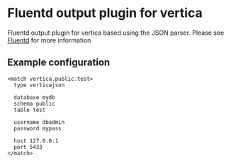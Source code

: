 # Fluentd output plugin for vertica # 

Fluentd output plugin for vertica based using the JSON parser.
Please see [Fluentd](http://fluentd.org) for more information

## Example configuration ##

    <match vertica.public.test>
      type verticajson

      database mydb
      schema public
      table test

      username dbadmin
      password mypass

      host 127.0.0.1
      port 5433
    </match>